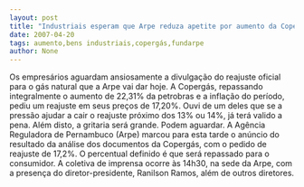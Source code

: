 ```yaml
---
layout: post
title: "Industriais esperam que Arpe reduza apetite por aumento da Copergás"
date: 2007-04-20
tags: aumento,bens industriais,copergás,fundarpe
author: None
---
```

Os empresários aguardam ansiosamente a divulgação do reajuste oficial para o gás natural que a Arpe vai dar hoje. 
A Copergás, repassando integralmente o aumento de 22,31% da petrobras e a inflação do período, pediu um reajuste em seus preços de 17,20%.
Ouvi de um deles que se a pressão ajudar a cair o reajuste próximo dos 13% ou 14%, já terá valido a pena. Além disto, a gritaria será grande. Podem aguardar.
A Agência Reguladora de Pernambuco (Arpe) marcou para esta tarde o anúncio do resultado da análise dos documentos da Copergás, com o pedido de reajuste de 17,2%. O percentual definido é que será repassado para o consumidor.
A coletiva de imprensa ocorre às 14h30, na sede da Arpe, com a presença do diretor-presidente, Ranilson Ramos, além de outros diretores.  